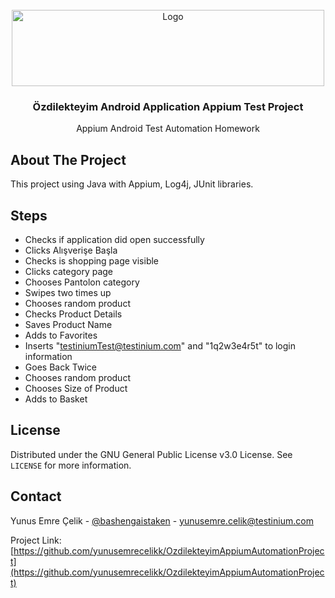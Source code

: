 <div id="top"></div>

<br />
<div align="center">
  <a href="https://www.ozdilekteyim.com/">
    <img src="https://cdn.discordapp.com/attachments/799645537062092800/947943716117692486/ozdilekteyim-logo.png" alt="Logo" width="500" height="122">
  </a>

  <h3 align="center">Özdilekteyim Android Application Appium Test Project</h3>

  <p align="center">
    Appium Android Test Automation Homework
  </p>
</div>


## About The Project

This project using Java with Appium, Log4j, JUnit libraries. 

## Steps
* Checks if application did open successfully
* Clicks Alışverişe Başla
* Checks is shopping page visible
* Clicks category page
* Chooses Pantolon category
* Swipes two times up
* Chooses random product
* Checks Product Details
* Saves Product Name
* Adds to Favorites
* Inserts "testiniumTest@testinium.com" and "1q2w3e4r5t" to login information
* Goes Back Twice
* Chooses random product
* Chooses Size of Product
* Adds to Basket


## License
Distributed under the GNU General Public License v3.0 License. See `LICENSE` for more information.



## Contact

Yunus Emre Çelik - [@bashengaistaken](https://twitter.com/bashengaistaken) - yunusemre.celik@testinium.com

Project Link: [https://github.com/yunusemrecelikk/OzdilekteyimAppiumAutomationProject](https://github.com/yunusemrecelikk/OzdilekteyimAppiumAutomationProject)
